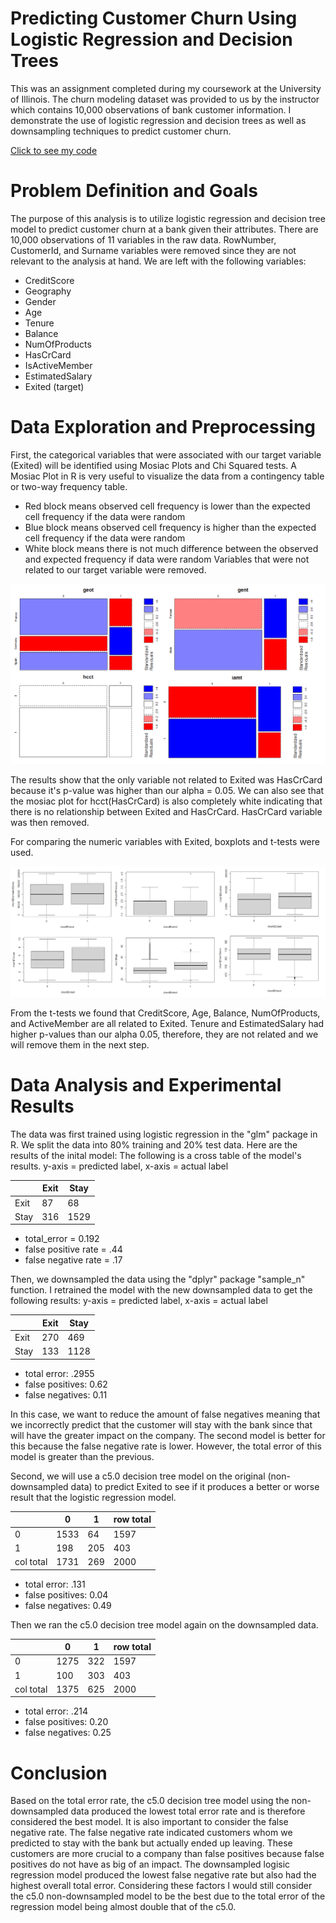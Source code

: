 # Predicting Customer Churn Using Logistic Regression and Decision Trees
This was an assignment completed during my coursework at the University of Illinois. The churn modeling dataset was provided to us by the instructor which contains 10,000 observations of bank customer information. I demonstrate the use of logistic regression and decision trees as well as downsampling techniques to predict customer churn.

[Click to see my code](https://github.com/carissa406/CustomerChurnAnalysis/blob/main/Churn.Rmd)

# Problem Definition and Goals
The purpose of this analysis is to utilize logistic regression and decision tree model to predict customer churn at a bank given their attributes. There are 10,000 observations of 11 variables in the raw data. RowNumber, CustomerId, and Surname variables were removed since they are not relevant to the analysis at hand.
We are left with the following variables:
- CreditScore
- Geography
- Gender
- Age
- Tenure
- Balance
- NumOfProducts
- HasCrCard
- IsActiveMember
- EstimatedSalary
- Exited (target)

# Data Exploration and Preprocessing
First, the categorical variables that were associated with our target variable (Exited) will be identified using Mosiac Plots and Chi Squared tests. A Mosiac Plot in R is very useful to visualize the data from a contingency table or two-way frequency table. 
- Red block means observed cell
frequency is lower than the expected
cell frequency if the data were random
- Blue block means observed cell
frequency is higher than the expected
cell frequency if the data were random
- White block means there is not much
difference between the observed and
expected frequency if data were
random
Variables that were not related to our target variable were removed. 

![Mosaic Plots](https://github.com/carissa406/CustomerChurnAnalysis/blob/main/mosaicplots.png)

The results show that the only variable not related to Exited was HasCrCard because it's p-value was higher than our alpha = 0.05. We can also see that the mosiac plot for hcct(HasCrCard) is also completely white indicating that there is no relationship between Exited and HasCrCard. HasCrCard variable was then removed.

For comparing the numeric variables with Exited, boxplots and t-tests were used. 

![Box Plots](https://github.com/carissa406/CustomerChurnAnalysis/blob/main/Boxplots.png)

From the t-tests we found that CreditScore, Age, Balance, NumOfProducts, and ActiveMember are all related to Exited. Tenure and EstimatedSalary had higher p-values than our alpha 0.05, therefore, they are not related and we will remove them in the next step.

# Data Analysis and Experimental Results

The data was first trained using logistic regression in the "glm" package in R. We split the data into 80% training and 20% test data. 
Here are the results of the inital model:
The following is a cross table of the model's results.
y-axis = predicted label, 
x-axis = actual label

| |Exit| Stay|
|---|---|---|
|Exit |  87 |  68
|Stay | 316 | 1529
      
* total_error = 0.192
* false positive rate = .44
* false negative rate = .17

Then, we downsampled the data using the "dplyr" package "sample_n" function. I retrained the model with the new downsampled data to get the following results: 
y-axis = predicted label, 
x-axis = actual label

| |Exit| Stay|
|---|---|---|
|Exit |  270 |  469
|Stay | 133 | 1128
      
* total error: .2955
* false positives: 0.62
* false negatives: 0.11

In this case, we want to reduce the amount of false negatives meaning that we incorrectly predict that the customer will stay with the bank since that will have the greater impact on the company. The second model is better for this because the false negative rate is lower. However, the total error of this model is greater than the previous.

Second, we will use a c5.0 decision tree model on the original (non-downsampled data) to predict Exited to see if it produces a better or worse result that the logistic regression model.

| | 0 | 1 | row total|
|---|---|---|---|
|0| 1533| 64| 1597|
|1| 198| 205| 403|
|col total| 1731| 269| 2000|

* total error: .131
* false positives: 0.04
* false negatives: 0.49

Then we ran the c5.0 decision tree model again on the downsampled data.

| | 0 | 1 | row total|
|---|---|---|---|
|0| 1275| 322| 1597|
|1| 100| 303| 403|
|col total| 1375| 625| 2000|

* total error: .214
* false positives: 0.20
* false negatives: 0.25

# Conclusion

Based on the total error rate, the c5.0 decision tree model using the non-downsampled data produced the lowest total error rate and is therefore considered the best model. It is also important to consider the false negative rate. The false negative rate indicated customers whom we predicted to stay with the bank but actually ended up leaving. These customers are more crucial to a company than false positives because false positives do not have as big of an impact. The downsampled logisic regression model produced the lowest false negative rate but also had the highest overall total error. Considering these factors I would still consider the c5.0 non-downsampled model to be the best due to the total error of the regression model being almost double that of the c5.0. 
